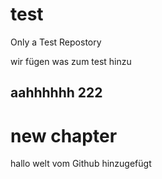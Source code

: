 # test
Only a Test Repostory


wir fügen was zum test hinzu
## aahhhhhh 222

# new chapter
hallo welt vom Github hinzugefügt
